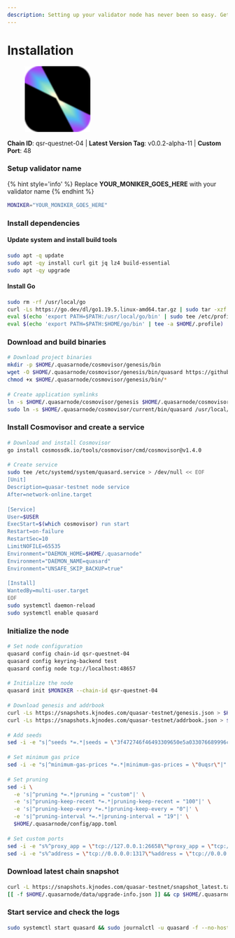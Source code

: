 ```yaml
---
description: Setting up your validator node has never been so easy. Get your validator running in minutes by following step by step instructions.
---
```


# Installation

<figure><img src="https://raw.githubusercontent.com/kj89/cosmos-images/main/logos/quasar.png" width="150" alt=""><figcaption></figcaption></figure>

**Chain ID**: qsr-questnet-04 | **Latest Version Tag**: v0.0.2-alpha-11 | **Custom Port**: 48

### Setup validator name

{% hint style='info' %}
Replace **YOUR_MONIKER_GOES_HERE** with your validator name
{% endhint %}

```bash
MONIKER="YOUR_MONIKER_GOES_HERE"
```

### Install dependencies

#### Update system and install build tools

```bash
sudo apt -q update
sudo apt -qy install curl git jq lz4 build-essential
sudo apt -qy upgrade
```

#### Install Go

```bash
sudo rm -rf /usr/local/go
curl -Ls https://go.dev/dl/go1.19.5.linux-amd64.tar.gz | sudo tar -xzf - -C /usr/local
eval $(echo 'export PATH=$PATH:/usr/local/go/bin' | sudo tee /etc/profile.d/golang.sh)
eval $(echo 'export PATH=$PATH:$HOME/go/bin' | tee -a $HOME/.profile)
```

### Download and build binaries

```bash
# Download project binaries
mkdir -p $HOME/.quasarnode/cosmovisor/genesis/bin
wget -O $HOME/.quasarnode/cosmovisor/genesis/bin/quasard https://github.com/quasar-finance/binary-release/raw/main/v0.0.2-alpha-11/quasarnoded-linux-amd64
chmod +x $HOME/.quasarnode/cosmovisor/genesis/bin/*

# Create application symlinks
ln -s $HOME/.quasarnode/cosmovisor/genesis $HOME/.quasarnode/cosmovisor/current
sudo ln -s $HOME/.quasarnode/cosmovisor/current/bin/quasard /usr/local/bin/quasard
```

### Install Cosmovisor and create a service

```bash
# Download and install Cosmovisor
go install cosmossdk.io/tools/cosmovisor/cmd/cosmovisor@v1.4.0

# Create service
sudo tee /etc/systemd/system/quasard.service > /dev/null << EOF
[Unit]
Description=quasar-testnet node service
After=network-online.target

[Service]
User=$USER
ExecStart=$(which cosmovisor) run start
Restart=on-failure
RestartSec=10
LimitNOFILE=65535
Environment="DAEMON_HOME=$HOME/.quasarnode"
Environment="DAEMON_NAME=quasard"
Environment="UNSAFE_SKIP_BACKUP=true"

[Install]
WantedBy=multi-user.target
EOF
sudo systemctl daemon-reload
sudo systemctl enable quasard
```

### Initialize the node

```bash
# Set node configuration
quasard config chain-id qsr-questnet-04
quasard config keyring-backend test
quasard config node tcp://localhost:48657

# Initialize the node
quasard init $MONIKER --chain-id qsr-questnet-04

# Download genesis and addrbook
curl -Ls https://snapshots.kjnodes.com/quasar-testnet/genesis.json > $HOME/.quasarnode/config/genesis.json
curl -Ls https://snapshots.kjnodes.com/quasar-testnet/addrbook.json > $HOME/.quasarnode/config/addrbook.json

# Add seeds
sed -i -e "s|^seeds *=.*|seeds = \"3f472746f46493309650e5a033076689996c8881@quasar-testnet.rpc.kjnodes.com:48659\"|" $HOME/.quasarnode/config/config.toml

# Set minimum gas price
sed -i -e "s|^minimum-gas-prices *=.*|minimum-gas-prices = \"0uqsr\"|" $HOME/.quasarnode/config/app.toml

# Set pruning
sed -i \
  -e 's|^pruning *=.*|pruning = "custom"|' \
  -e 's|^pruning-keep-recent *=.*|pruning-keep-recent = "100"|' \
  -e 's|^pruning-keep-every *=.*|pruning-keep-every = "0"|' \
  -e 's|^pruning-interval *=.*|pruning-interval = "19"|' \
  $HOME/.quasarnode/config/app.toml

# Set custom ports
sed -i -e "s%^proxy_app = \"tcp://127.0.0.1:26658\"%proxy_app = \"tcp://127.0.0.1:48658\"%; s%^laddr = \"tcp://127.0.0.1:26657\"%laddr = \"tcp://127.0.0.1:48657\"%; s%^pprof_laddr = \"localhost:6060\"%pprof_laddr = \"localhost:48060\"%; s%^laddr = \"tcp://0.0.0.0:26656\"%laddr = \"tcp://0.0.0.0:48656\"%; s%^prometheus_listen_addr = \":26660\"%prometheus_listen_addr = \":48660\"%" $HOME/.quasarnode/config/config.toml
sed -i -e "s%^address = \"tcp://0.0.0.0:1317\"%address = \"tcp://0.0.0.0:48317\"%; s%^address = \":8080\"%address = \":48080\"%; s%^address = \"0.0.0.0:9090\"%address = \"0.0.0.0:48090\"%; s%^address = \"0.0.0.0:9091\"%address = \"0.0.0.0:48091\"%; s%^address = \"0.0.0.0:8545\"%address = \"0.0.0.0:48545\"%; s%^ws-address = \"0.0.0.0:8546\"%ws-address = \"0.0.0.0:48546\"%" $HOME/.quasarnode/config/app.toml
```

### Download latest chain snapshot

```bash
curl -L https://snapshots.kjnodes.com/quasar-testnet/snapshot_latest.tar.lz4 | tar -Ilz4 -xf - -C $HOME/.quasarnode
[[ -f $HOME/.quasarnode/data/upgrade-info.json ]] && cp $HOME/.quasarnode/data/upgrade-info.json $HOME/.quasarnode/cosmovisor/genesis/upgrade-info.json
```

### Start service and check the logs

```bash
sudo systemctl start quasard && sudo journalctl -u quasard -f --no-hostname -o cat
```

